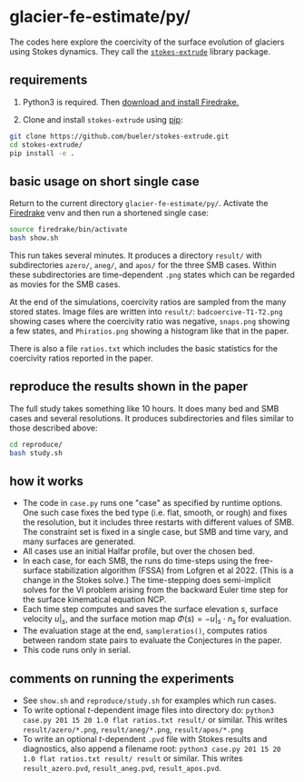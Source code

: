 # glacier-fe-estimate/py/

The codes here explore the coercivity of the surface evolution of glaciers using Stokes dynamics.  They call the [`stokes-extrude`](https://github.com/bueler/stokes-extrude) library package.

## requirements

1. Python3 is required.  Then [download and install Firedrake.](https://www.firedrakeproject.org/download.html)

2. Clone and install `stokes-extrude` using [pip](https://pypi.org/project/pip/):

```bash
git clone https://github.com/bueler/stokes-extrude.git
cd stokes-extrude/
pip install -e .
```

## basic usage on short single case

Return to the current directory `glacier-fe-estimate/py/`.  Activate the [Firedrake](https://www.firedrakeproject.org/) venv and then run a shortened single case:

```bash
source firedrake/bin/activate
bash show.sh
```

This run takes several minutes.  It produces a directory `result/` with subdirectories `azero/`, `aneg/`, and `apos/` for the three SMB cases.  Within these subdirectories are time-dependent `.png` states which can be regarded as movies for the SMB cases.

At the end of the simulations, coercivity ratios are sampled from the many stored states.  Image files are written into `result/`: `badcoercive-T1-T2.png` showing cases where the coercivity ratio was negative, `snaps.png` showing a few states, and `Phiratios.png` showing a histogram like that in the paper.

There is also a file `ratios.txt` which includes the basic statistics for the coercivity ratios reported in the paper.

## reproduce the results shown in the paper

The full study takes something like 10 hours.  It does many bed and SMB cases and several resolutions.  It produces subdirectories and files similar to those described above:

```bash
cd reproduce/
bash study.sh
```

## how it works

  * The code in `case.py` runs one "case" as specified by runtime options.  One such case fixes the bed type (i.e. flat, smooth, or rough) and fixes the resolution, but it includes three restarts with different values of SMB.  The constraint set is fixed in a single case, but SMB and time vary, and many surfaces are generated.
  * All cases use an initial Halfar profile, but over the chosen bed.
  * In each case, for each SMB, the runs do time-steps using the free-surface stabilization algorithm (FSSA) from Lofgren et al 2022.  (This is a change in the Stokes solve.)  The time-stepping does semi-implicit solves for the VI problem arising from the backward Euler time step for the surface kinematical equation NCP.
  * Each time step computes and saves the surface elevation $s$, surface velocity $u|_s$, and the surface motion map $\Phi(s) = - u|_s \cdot n_s$ for evaluation.
  * The evaluation stage at the end, `sampleratios()`, computes ratios between random state pairs to evaluate the Conjectures in the paper.
  * This code runs only in serial.

## comments on running the experiments

  * See `show.sh` and `reproduce/study.sh` for examples which run cases.
  * To write optional $t$-dependent image files into directory do: `python3 case.py 201 15 20 1.0 flat ratios.txt result/` or similar.  This writes `result/azero/*.png`, `result/aneg/*.png`, `result/apos/*.png`
  * To write an optional $t$-dependent `.pvd` file with Stokes results and diagnostics, also append a filename root: `python3 case.py 201 15 20 1.0 flat ratios.txt result/ result` or similar.  This writes `result_azero.pvd`, `result_aneg.pvd`, `result_apos.pvd`.
